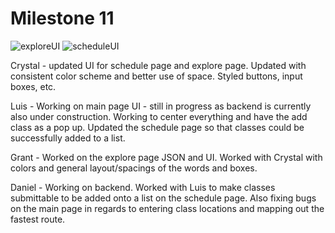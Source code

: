 # Milestone 11

![exploreUI](https://github.com/dssung/COGS121-NONAME/blob/master/Planning/MS11images/explore%20UI.png)
![scheduleUI](https://github.com/dssung/COGS121-NONAME/blob/master/Planning/MS11images/schedule%20UI.png)

Crystal - updated UI for schedule page and explore page. Updated with consistent color scheme and better use of space. Styled buttons, input boxes, etc.

Luis - Working on main page UI - still in progress as backend is currently also under construction. Working to center everything and have the add class as a pop up. Updated the schedule page so that classes could be successfully added to a list.

Grant - Worked on the explore page JSON and UI. Worked with Crystal with colors and general layout/spacings of the words and boxes.

Daniel - Working on backend. Worked with Luis to make classes submittable to be added onto a list on the schedule page. Also fixing bugs on the main page in regards to entering class locations and mapping out the fastest route. 